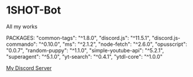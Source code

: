 # 1SHOT-Bot
All my works

PACKAGES: "common-tags": "^1.8.0",
    "discord.js": "^11.5.1",
    "discord.js-commando": "^0.10.0",
    "ms": "^2.1.2",
    "node-fetch": "^2.6.0",
    "opusscript": "0.0.7",
    "random-puppy": "^1.1.0",
    "simple-youtube-api": "^5.2.1",
    "superagent": "^5.1.0",
    "yt-search": "^0.4.1",
    "ytdl-core": "^1.0.0"
    
 [My Discord Server](https://discord.gg/cz9gU73)
